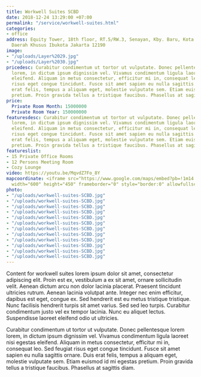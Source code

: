```yaml
---
title: Workwell Suites SCBD
date: 2018-12-24 13:29:00 +07:00
permalink: "/service/workwell-suites.html"
categories:
- office
address: Equity Tower, 18th floor, RT.5/RW.3, Senayan, Kby. Baru, Kota Jakarta Selatan,
  Daerah Khusus Ibukota Jakarta 12190
image:
- "/uploads/Layer%2029.jpg"
- "/uploads/Layer%2030.jpg"
pricedesc: Curabitur condimentum ut tortor ut vulputate. Donec pellentesque lorem
  lorem, in dictum ipsum dignissim vel. Vivamus condimentum ligula laoreet nisi egestas
  eleifend. Aliquam in metus consectetur, efficitur mi in, consequat leo. Sed feugiat
  risus eget congue tincidunt. Fusce sit amet sapien eu nulla sagittis ornare. Duis
  erat felis, tempus a aliquam eget, molestie vulputate sem. Etiam euismod id mi egestas
  pretium. Proin gravida tellus a tristique faucibus. Phasellus at sagittis diam.
price:
  Private Room Month: 15000000
  Private Room Year: 150000000
featuresdesc: Curabitur condimentum ut tortor ut vulputate. Donec pellentesque lorem
  lorem, in dictum ipsum dignissim vel. Vivamus condimentum ligula laoreet nisi egestas
  eleifend. Aliquam in metus consectetur, efficitur mi in, consequat leo. Sed feugiat
  risus eget congue tincidunt. Fusce sit amet sapien eu nulla sagittis ornare. Duis
  erat felis, tempus a aliquam eget, molestie vulputate sem. Etiam euismod id mi egestas
  pretium. Proin gravida tellus a tristique faucibus. Phasellus at sagittis diam.
featureslist:
- 15 Private Office Rooms
- 12 Persons Meeting Room
- Cozy Lounge
video: https://youtu.be/MqvdZ7Fo_8Y
mapcoordinate: <iframe src="https://www.google.com/maps/embed?pb=!1m14!1m8!1m3!1d15865.135203714744!2d106.8084354!3d-6.2262628!3m2!1i1024!2i768!4f13.1!3m3!1m2!1s0x0%3A0xf830686a95e909cf!2sFreeware+%2F+workwell+Suites+Equity+18+Sudirman+Coworking+Space+%26+Serviced+Office+(wellspaces)!5e0!3m2!1sen!2sid!4v1553237547798"
  width="600" height="450" frameborder="0" style="border:0" allowfullscreen></iframe>
photo:
- "/uploads/workwell-suites-SCBD.jpg"
- "/uploads/workwell-suites-SCBD.jpg"
- "/uploads/workwell-suites-SCBD.jpg"
- "/uploads/workwell-suites-SCBD.jpg"
- "/uploads/workwell-suites-SCBD.jpg"
- "/uploads/workwell-suites-SCBD.jpg"
- "/uploads/workwell-suites-SCBD.jpg"
- "/uploads/workwell-suites-SCBD.jpg"
- "/uploads/workwell-suites-SCBD.jpg"
- "/uploads/workwell-suites-SCBD.jpg"
- "/uploads/workwell-suites-SCBD.jpg"
- "/uploads/workwell-suites-SCBD.jpg"
---
```


Content for workwell suites lorem ipsum dolor sit amet, consectetur adipiscing elit. Proin est ex, vestibulum a ex sit amet, ornare sollicitudin velit. Aenean dictum arcu non dolor lacinia placerat. Praesent tincidunt ultricies rutrum. Aenean lacinia volutpat ante. Integer nec enim efficitur, dapibus est eget, congue ex. Sed hendrerit est eu metus tristique tristique. Nunc facilisis hendrerit turpis sit amet varius. Sed sed leo turpis. Curabitur condimentum justo vel ex tempor lacinia. Nunc eu aliquet lectus. Suspendisse laoreet eleifend odio ut ultricies.

Curabitur condimentum ut tortor ut vulputate. Donec pellentesque lorem lorem, in dictum ipsum dignissim vel. Vivamus condimentum ligula laoreet nisi egestas eleifend. Aliquam in metus consectetur, efficitur mi in, consequat leo. Sed feugiat risus eget congue tincidunt. Fusce sit amet sapien eu nulla sagittis ornare. Duis erat felis, tempus a aliquam eget, molestie vulputate sem. Etiam euismod id mi egestas pretium. Proin gravida tellus a tristique faucibus. Phasellus at sagittis diam.